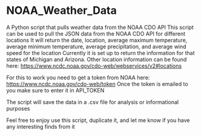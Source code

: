 # NOAA_Weather_Data
 A Python script that pulls weather data from the NOAA CDO API
 This script can be used to pull the JSON data from the NOAA CDO API for different locations
 It will return the date, location, average maximum temperature, average minimum temperature, average precipitation, and average wind speed for the location
 Currently it is set up to return the information for that states of Michigan and Arizona. 
 Other location information can be found here: https://www.ncdc.noaa.gov/cdo-web/webservices/v2#locations
 
 For this to work you need to get a token from NOAA here: https://www.ncdc.noaa.gov/cdo-web/token
    Once the token is emailed to you make sure to enter it in API_TOKEN

 The script will save the data in a .csv file for analysis or informational purposes

 Feel free to enjoy use this script, duplicate it, and let me know if you have any interesting finds from it